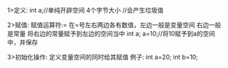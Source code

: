 1>定义: 
								int a;//单纯开辟空间 4个字节大小
										//会产生垃圾值 
										
2>赋值: 
								赋值运算符:=
								在=号左右两边各有数值，左边一般是变量空间  右边一般是常量
								将右边的常量赋予到左边的空间当中
								int a;
								a=10;//将10赋予到a的空间中，并保存 
								
3>初始化操作: 
								定义变量空间的同时给其赋值 
								例子: 
									int a=20;
									int b=10;